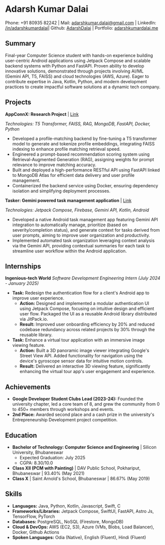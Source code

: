 # Adarsh Kumar Dalai

Phone: +91 80935 82242 | Mail: adarshkumar.dalai@gmail.com | LinkedIn: [/in/adarshkumardalai](https://www.linkedin.com/in/adarshkumardalai)| Github: [AdarshDalai](https://www.github.com/AdarshDalai) | Portfolio: [adarshkumardalai.me](adarshkumardalai.me)

## Summary

Final-year Computer Science student with hands-on experience building user-centric Android applications using Jetpack Compose and scalable backend systems with Python and FastAPI. Proven ability to develop innovative solutions, demonstrated through projects involving AI/ML (Gemini API, T5, FAISS) and cloud technologies (AWS, Azure). Eager to contribute expertise in Java, Kotlin, Python, and modern development practices to create impactful software solutions at a dynamic tech company.

## Projects

**AppConnX: Research Project** | [Link](https://github.com/AdarshDalai/AlmaConnX)

*Technologies: T5 Transformer, FAISS, RAG, MongoDB, FastAPI, Docker, Python*
* Developed a profile-matching backend by fine-tuning a T5 transformer model to generate and tokenize profile embeddings, integrating FAISS indexing to enhance profile matching retrieval speed.
* Engineered a prompt-based recommendation scoring system using Retrieval-Augmented Generation (RAG), assigning weights for prompt relevance to improve matching accuracy.
* Built and deployed a high-performance RESTful API using FastAPI linked to MongoDB Atlas for efficient data delivery and user profile management.
* Containerized the backend service using Docker, ensuring dependency isolation and simplifying deployment processes.

**Tasker: Gemini powered task management application** | [Link](https://github.com/AdarshDalai/Tasker)

*Technologies: Jetpack Compose, Firebase, Gemini API, Kotlin, Android*
* Developed a native Android task management app featuring Gemini API integration to automatically manage, prioritize (based on severity/completion status), and generate context for tasks derived from user prompts, aiming to improve user organization and productivity.
* Implemented automated task organization leveraging context analysis via the Gemini API, providing contextual summaries for each task to streamline user workflow within the Android application.

## Internships

**Ingenious-tech World**
*Software Development Engineering Intern (July 2024 - January 2025)*

* **Task:** Redesign the authentication flow for a client's Android app to improve user experience.
    * **Action:** Designed and implemented a modular authentication UI using Jetpack Compose, focusing on intuitive design and efficient user flow. Packaged the UI as a reusable Android library distributed via JitPack.io.
    * **Result:** Improved user onboarding efficiency by 20% and reduced codebase redundancy across related projects by 30% through the reusable library.
* **Task:** Enhance a virtual tour application with an immersive image viewing feature.
    * **Action:** Built a 3D panoramic image viewer integrating Google's Street View API. Added functionality for navigation using the device's gyroscope sensor data for intuitive motion controls.
    * **Result:** Delivered an interactive 3D viewing feature, significantly enhancing the virtual tour app's user engagement and experience.

## Achievements

* **Google Developer Student Clubs Lead (2023-24):** Founded the university chapter, led a core team of 8, and grew the community from 0 to 450+ members through workshops and events.
* **2nd Place:** Awarded second place and a cash prize in the university's Entrepreneurship Development project competition.

## Education

* **Bachelor of Technology: Computer Science and Engineering** | Silicon University, Bhubaneswar
    * Expected Graduation: July 2025
    * CGPA: 8.30/10.0
* **Class XII (PCM with Painting)** | DAV Public School, Pokhariput, Bhubaneswar | 93.40% (May 2021)
* **Class X** | Saint Arnold's School, Bhubaneswar | 86.67% (May 2019)

## Skills

* **Languages:** Java, Python, Kotlin, Javascript, Swift, C
* **Frameworks/Libraries:** Jetpack Compose, SwiftUI, FastAPI, Astro Js, TensorFlow, PyTorch
* **Databases:** PostgreSQL, NoSQL (Firestore, MongoDB)
* **Cloud & DevOps:** AWS (EC2, S3), Azure (VMs, Blobs, Load Balancer), Docker, Github Actions
* **Spoken Languages:** Odia (Native), English (Fluent), Hindi (Fluent)

